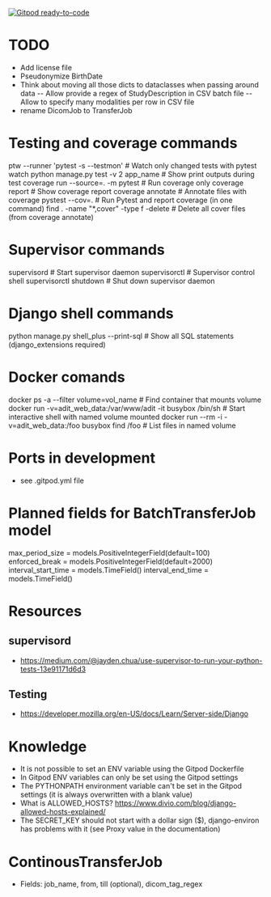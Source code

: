 [![Gitpod ready-to-code](https://img.shields.io/badge/Gitpod-ready--to--code-blue?logo=gitpod)](https://gitpod.io/#https://github.com/medihack/adit)


# TODO
- Add license file
- Pseudonymize BirthDate
- Think about moving all those dicts to dataclasses when passing around data
-- Allow provide a regex of StudyDescription in CSV batch file
-- Allow to specify many modalities per row in CSV file
- rename DicomJob to TransferJob

# Testing and coverage commands
ptw --runner 'pytest -s --testmon'   # Watch only changed tests with pytest watch
python manage.py test -v 2 app_name   # Show print outputs during test
coverage run --source=. -m pytest   # Run coverage only
coverage report   # Show coverage report
coverage annotate   # Annotate files with coverage
pystest --cov=.   # Run Pytest and report coverage (in one command)
find . -name "*,cover" -type f -delete   # Delete all cover files (from coverage annotate)

# Supervisor commands
supervisord   # Start supervisor daemon
supervisorctl  # Supervisor control shell
supervisorctl shutdown  # Shut down supervisor daemon

# Django shell commands
python manage.py shell_plus --print-sql  # Show all SQL statements (django_extensions required)

# Docker comands
docker ps -a --filter volume=vol_name  # Find container that mounts volume
docker run -v=adit_web_data:/var/www/adit -it busybox /bin/sh  # Start interactive shell with named volume mounted
docker run --rm -i -v=adit_web_data:/foo busybox find /foo  # List files in named volume

# Ports in development
- see .gitpod.yml file

# Planned fields for BatchTransferJob model
max_period_size = models.PositiveIntegerField(default=100)
enforced_break = models.PositiveIntegerField(default=2000)
interval_start_time = models.TimeField()
interval_end_time = models.TimeField()

# Resources

## supervisord
- https://medium.com/@jayden.chua/use-supervisor-to-run-your-python-tests-13e91171d6d3

## Testing
- https://developer.mozilla.org/en-US/docs/Learn/Server-side/Django

# Knowledge
- It is not possible to set an ENV variable using the Gitpod Dockerfile
- In Gitpod ENV variables can only be set using the Gitpod settings
- The PYTHONPATH environment variable can't be set in the Gitpod settings (it is always overwritten with a blank value)
- What is ALLOWED_HOSTS? https://www.divio.com/blog/django-allowed-hosts-explained/
- The SECRET_KEY should not start with a dollar sign ($), django-environ has problems with it (see Proxy value in the documentation)

# ContinousTransferJob
- Fields: job_name, from, till (optional), dicom_tag_regex